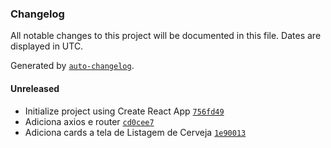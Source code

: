 ### Changelog

All notable changes to this project will be documented in this file. Dates are displayed in UTC.

Generated by [`auto-changelog`](https://github.com/CookPete/auto-changelog).

#### Unreleased

- Initialize project using Create React App [`756fd49`](https://github.com/borelanjo/punk-app/commit/756fd49bfa6f73e0030e2c280160ffda7ee8c1e5)
- Adiciona axios e router [`cd0cee7`](https://github.com/borelanjo/punk-app/commit/cd0cee74354172cd4b5b768bc3041204e9f8a977)
- Adiciona cards a tela de Listagem de Cerveja [`1e90013`](https://github.com/borelanjo/punk-app/commit/1e900132c3af13b753408d750df6924052a6d1cb)
